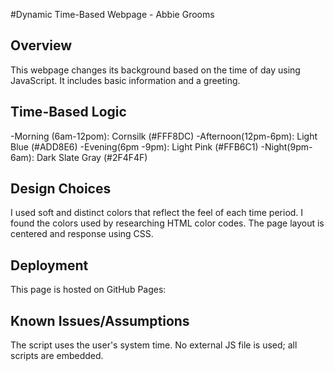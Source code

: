#Dynamic Time-Based Webpage - Abbie Grooms 
## Overview 
  This webpage changes its background based on the time of day using JavaScript. It includes basic information and a greeting.
## Time-Based Logic
  -Morning (6am-12pom): Cornsilk (#FFF8DC)
  -Afternoon(12pm-6pm): Light Blue (#ADD8E6)
  -Evening(6pm -9pm): Light Pink (#FFB6C1)
  -Night(9pm-6am): Dark Slate Gray (#2F4F4F)

## Design Choices
  I used soft and distinct colors that reflect the feel of each time period. I found the colors used by researching HTML color 
  codes. The page layout is centered and response using CSS. 
## Deployment
  This page is hosted on GitHub Pages: 

## Known Issues/Assumptions
  The script uses the user's system time. 
  No external JS file is used; all scripts are embedded. 
